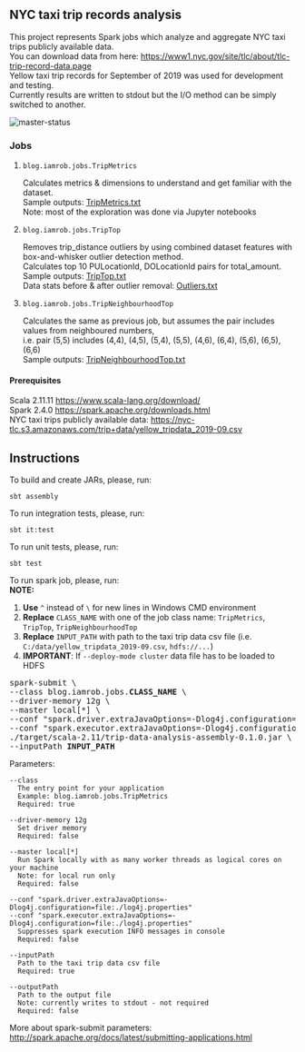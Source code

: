 ## NYC taxi trip records analysis

This project represents Spark jobs which analyze and aggregate NYC taxi trips publicly available data.  
You can download data from here: https://www1.nyc.gov/site/tlc/about/tlc-trip-record-data.page  
Yellow taxi trip records for September of 2019 was used for development and testing.  
Currently results are written to stdout but the I/O method can be simply switched to another.

![master-status](https://github.com/rob-sys/trip-data-analysis/workflows/master/badge.svg)
### Jobs

1. `blog.iamrob.jobs.TripMetrics` 

   Calculates metrics & dimensions to understand and get familiar with the dataset.  
   Sample outputs: [TripMetrics.txt](https://github.com/rob-sys/trip-data-analysis/blob/master/output/TripMetrics.txt)  
   Note: most of the exploration was done via Jupyter notebooks

2. `blog.iamrob.jobs.TripTop`  

   Removes trip_distance outliers by using combined dataset features with box-and-whisker outlier detection method.  
   Calculates top 10 PULocationId, DOLocationId pairs for total_amount.  
   Sample outputs: [TripTop.txt](https://github.com/rob-sys/trip-data-analysis/blob/master/output/TripTop.txt)  
   Data stats before & after outlier removal: [Outliers.txt](https://github.com/rob-sys/trip-data-analysis/blob/master/output/Outliers.txt)

3. `blog.iamrob.jobs.TripNeighbourhoodTop`  

   Calculates the same as previous job, but assumes the pair includes values from neighboured numbers,  
   i.e. pair (5,5) includes (4,4), (4,5), (5,4), (5,5), (4,6), (6,4), (5,6), (6,5), (6,6)  
   Sample outputs: [TripNeighbourhoodTop.txt](https://github.com/rob-sys/trip-data-analysis/blob/master/output/TripNeighbourhoodTop.txt)
   

#### Prerequisites

Scala 2.11.11 https://www.scala-lang.org/download/  
Spark 2.4.0 https://spark.apache.org/downloads.html  
NYC taxi trips publicly available data: https://nyc-tlc.s3.amazonaws.com/trip+data/yellow_tripdata_2019-09.csv

## Instructions

To build and create JARs, please, run:
```
sbt assembly
```
To run integration tests, please, run:
```
sbt it:test
```
To run unit tests, please, run:
```
sbt test
```
To run spark job, please, run:  
**NOTE:**  
1. **Use** `^` instead of `\` for new lines in Windows CMD environment  
2. **Replace** `CLASS_NAME` with one of the job class name: `TripMetrics`, `TripTop`, `TripNeighbourhoodTop`  
3. **Replace** `INPUT_PATH` with path to the taxi trip data csv file (i.e. `C:/data/yellow_tripdata_2019-09.csv`, `hdfs://...`)  
4. **IMPORTANT**: If `--deploy-mode cluster` data file has to be loaded to HDFS
<pre>
spark-submit \
--class blog.iamrob.jobs.<b>CLASS_NAME</b> \
--driver-memory 12g \
--master local[*] \
--conf "spark.driver.extraJavaOptions=-Dlog4j.configuration=file:./log4j.properties" \
--conf "spark.executor.extraJavaOptions=-Dlog4j.configuration=file:./log4j.properties" \
./target/scala-2.11/trip-data-analysis-assembly-0.1.0.jar \
--inputPath <b>INPUT_PATH</b>
</pre>

Parameters:
```
--class  
  The entry point for your application
  Example: blog.iamrob.jobs.TripMetrics
  Required: true

--driver-memory 12g
  Set driver memory
  Required: false

--master local[*] 
  Run Spark locally with as many worker threads as logical cores on your machine
  Note: for local run only
  Required: false

--conf "spark.driver.extraJavaOptions=-Dlog4j.configuration=file:./log4j.properties" 
--conf "spark.executor.extraJavaOptions=-Dlog4j.configuration=file:./log4j.properties" 
  Suppresses spark execution INFO messages in console
  Required: false

--inputPath
  Path to the taxi trip data csv file
  Required: true

--outputPath  
  Path to the output file
  Note: currently writes to stdout - not required
  Required: false
```

More about spark-submit parameters: http://spark.apache.org/docs/latest/submitting-applications.html